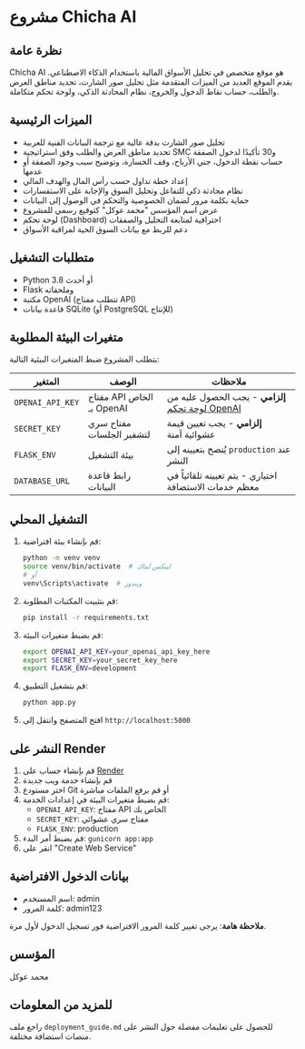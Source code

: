 # مشروع Chicha AI

## نظرة عامة
Chicha AI هو موقع متخصص في تحليل الأسواق المالية باستخدام الذكاء الاصطناعي. يقدم الموقع العديد من الميزات المتقدمة مثل تحليل صور الشارت، تحديد مناطق العرض والطلب، حساب نقاط الدخول والخروج، نظام المحادثة الذكي، ولوحة تحكم متكاملة.

## الميزات الرئيسية
- تحليل صور الشارت بدقة عالية مع ترجمة البيانات الفنية للعربية
- تحديد مناطق العرض والطلب وفق استراتيجية SMC و30 تأكيدًا لدخول الصفقة
- حساب نقطة الدخول، جني الأرباح، وقف الخسارة، وتوضيح سبب وجود الصفقة أو عدمها
- إعداد خطة تداول حسب رأس المال والهدف المالي
- نظام محادثة ذكي للتفاعل وتحليل السوق والإجابة على الاستفسارات
- حماية بكلمة مرور لضمان الخصوصية والتحكم في الوصول إلى البيانات
- عرض اسم المؤسس "محمد عوكل" كتوقيع رسمي للمشروع
- لوحة تحكم (Dashboard) احترافية لمتابعة التحليل والصفقات
- دعم للربط مع بيانات السوق الحية لمراقبة الأسواق

## متطلبات التشغيل
- Python 3.8 أو أحدث
- Flask وملحقاته
- مكتبة OpenAI (تتطلب مفتاح API)
- قاعدة بيانات SQLite (أو PostgreSQL للإنتاج)

## متغيرات البيئة المطلوبة
يتطلب المشروع ضبط المتغيرات البيئية التالية:

| المتغير | الوصف | ملاحظات |
|---------|-------|-------------------|
| `OPENAI_API_KEY` | مفتاح API الخاص بـ OpenAI | **إلزامي** - يجب الحصول عليه من [لوحة تحكم OpenAI](https://platform.openai.com/api-keys) |
| `SECRET_KEY` | مفتاح سري لتشفير الجلسات | **إلزامي** - يجب تعيين قيمة عشوائية آمنة |
| `FLASK_ENV` | بيئة التشغيل | يُنصح بتعيينه إلى `production` عند النشر |
| `DATABASE_URL` | رابط قاعدة البيانات | اختياري - يتم تعيينه تلقائياً في معظم خدمات الاستضافة |

## التشغيل المحلي
1. قم بإنشاء بيئة افتراضية:
   ```bash
   python -m venv venv
   source venv/bin/activate  # لينكس/ماك
   # أو
   venv\Scripts\activate  # ويندوز
   ```

2. قم بتثبيت المكتبات المطلوبة:
   ```bash
   pip install -r requirements.txt
   ```

3. قم بضبط متغيرات البيئة:
   ```bash
   export OPENAI_API_KEY=your_openai_api_key_here
   export SECRET_KEY=your_secret_key_here
   export FLASK_ENV=development
   ```

4. قم بتشغيل التطبيق:
   ```bash
   python app.py
   ```

5. افتح المتصفح وانتقل إلى `http://localhost:5000`

## النشر على Render
1. قم بإنشاء حساب على [Render](https://render.com/)
2. قم بإنشاء خدمة ويب جديدة
3. اختر مستودع Git أو قم برفع الملفات مباشرة
4. قم بضبط متغيرات البيئة في إعدادات الخدمة:
   - `OPENAI_API_KEY`: مفتاح API الخاص بك
   - `SECRET_KEY`: مفتاح سري عشوائي
   - `FLASK_ENV`: production
5. قم بضبط أمر البدء: `gunicorn app:app`
6. انقر على "Create Web Service"

## بيانات الدخول الافتراضية
- اسم المستخدم: admin
- كلمة المرور: admin123

**ملاحظة هامة**: يرجى تغيير كلمة المرور الافتراضية فور تسجيل الدخول لأول مرة.

## المؤسس
محمد عوكل

## للمزيد من المعلومات
راجع ملف `deployment_guide.md` للحصول على تعليمات مفصلة حول النشر على منصات استضافة مختلفة.
